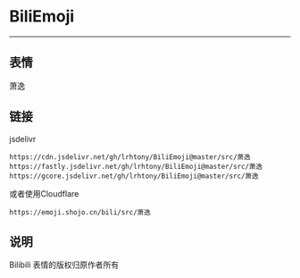 # BiliEmoji
---
## 表情
萧逸
## 链接
jsdelivr
```
https://cdn.jsdelivr.net/gh/lrhtony/BiliEmoji@master/src/萧逸
https://fastly.jsdelivr.net/gh/lrhtony/BiliEmoji@master/src/萧逸
https://gcore.jsdelivr.net/gh/lrhtony/BiliEmoji@master/src/萧逸
```
或者使用Cloudflare
```
https://emoji.shojo.cn/bili/src/萧逸
```
## 说明
Bilibili 表情的版权归原作者所有
